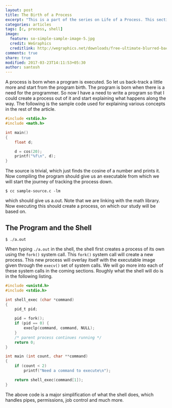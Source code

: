 ```yaml
---
layout: post
title: The Birth of a Process
excerpt: "This is a part of the series on Life of a Process. This section explains how a process is created from the shell."
categories: articles
tags: [c, process, shell]
image:
  feature: so-simple-sample-image-5.jpg
  credit: WeGraphics
  creditlink: http://wegraphics.net/downloads/free-ultimate-blurred-background-pack/
comments: true
share: true
modified: 2017-03-23T14:11:53+05:30
author: santosh
---
```


A process is born when a program is executed. So let us back-track a little more
and start from the program birth. The program is born when there is a need for
the programmer. So now I have a need to write a program so that I could create a
process out of it and start explaining what happens along the way. The following
is the sample code used for explaining various concepts in the rest of the
article.

```c
#include <stdio.h>
#include <math.h>

int main()
{
    float d;

    d = cos(20);
    printf("%f\n", d);
}
```

The source is trivial, which just finds the cosine of a number and prints
it. Now compiling the program should give us an executable from which we will
start the journey of tracking the process down.

```console
$ cc sample-source.c -lm
```

which should give us a.out. Note that we are linking with the math library. Now executing this should create a process, on which our study will be based on.

## The Program and the Shell

```console
$ ./a.out
```

When typing `./a.out` in the shell, the shell first creates a process of its own
using the `fork()` system call. This `fork()` system call will create a new
process. This new process will overlay itself with the executable image given
through the `execv()` set of system calls. We will go more into each of these
system calls in the coming sections. Roughly what the shell will do is in the
following listing.

```c
#include <unistd.h>
#include <stdio.h>

int shell_exec (char *command)
{
    pid_t pid;

    pid = fork();
    if (pid == 0) {
        execlp(command, command, NULL);
    }
    /* parent process continues running */
    return 0;
}

int main (int count, char **command)
{
    if (count < 2)
        printf("Need a command to execute\n");

    return shell_exec(command[1]);
}
```

The above code is a major simplification of what the shell does, which handles
pipes, permissions, job control and much more.

